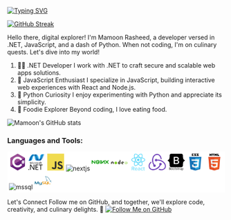 [![Typing SVG](https://readme-typing-svg.demolab.com?font=Fira+Code&size=24&pause=1000&color=F7B058&center=true&multiline=true&repeat=false&random=false&width=768&height=100&lines=Mamoon+Rasheed;full-stack+dotnet+developer)](https://git.io/typing-svg)

[![GitHub Streak](https://streak-stats.demolab.com?user=mamoon-rasheed&theme=dark&card_width=768)](https://git.io/streak-stats)

Hello there, digital explorer! I'm Mamoon Rasheed, a developer versed in .NET, JavaScript, and a dash of Python. When not coding, I'm on culinary quests. Let's dive into my world!

1.  🧙‍♂️ .NET Developer I work with .NET to craft secure and scalable web apps solutions.
2. 🌠 JavaScript Enthusiast I specialize in JavaScript, building interactive web experiences with React and Node.js.
3. 🌟 Python Curiosity I enjoy experimenting with Python and appreciate its simplicity.
4. 🍔 Foodie Explorer Beyond coding, I love eating food.

![Mamoon's GitHub stats](https://github-readme-stats.vercel.app/api?username=mamoon-rasheed&theme=ayu-mirage&show_icons=true)

<h3 align="left">Languages and Tools:</h3>
<p style="background-color: #fff;padding: 4px;">
    <img src="https://raw.githubusercontent.com/devicons/devicon/master/icons/csharp/csharp-original.svg" alt="csharp"
        width="40" height="40" />
    <img src="https://raw.githubusercontent.com/devicons/devicon/master/icons/dot-net/dot-net-original-wordmark.svg"
        alt="dotnet" width="40" height="40" />
    <img src="https://raw.githubusercontent.com/devicons/devicon/master/icons/javascript/javascript-original.svg"
        alt="javascript" width="40" height="40" />
    <img src="https://cdn.worldvectorlogo.com/logos/nextjs-2.svg" alt="nextjs" width="40" height="40" />
    <img src="https://raw.githubusercontent.com/devicons/devicon/master/icons/nginx/nginx-original.svg" alt="nginx"
        width="40" height="40" />
    <img src="https://raw.githubusercontent.com/devicons/devicon/master/icons/nodejs/nodejs-original-wordmark.svg"
        alt="nodejs" width="40" height="40" />
    <img src="https://raw.githubusercontent.com/devicons/devicon/master/icons/react/react-original-wordmark.svg"
        alt="react" width="40" height="40" />
    <img src="https://raw.githubusercontent.com/devicons/devicon/master/icons/redux/redux-original.svg" alt="redux"
        width="40" height="40" />
    <img src="https://raw.githubusercontent.com/devicons/devicon/master/icons/bootstrap/bootstrap-plain-wordmark.svg"
        alt="bootstrap" width="40" height="40" />
    <img src="https://raw.githubusercontent.com/devicons/devicon/master/icons/css3/css3-original-wordmark.svg"
        alt="css3" width="40" height="40" />
    <img src="https://raw.githubusercontent.com/devicons/devicon/master/icons/html5/html5-original-wordmark.svg"
        alt="html5" width="40" height="40" />
    <img src="https://www.svgrepo.com/show/303229/microsoft-sql-server-logo.svg" alt="mssql" width="40" height="40" />
    <img src="https://raw.githubusercontent.com/devicons/devicon/master/icons/mysql/mysql-original-wordmark.svg"
        alt="mysql" width="40" height="40" />
</p>


Let's Connect
Follow me on GitHub, and together, we'll explore code, creativity, and culinary delights. 🌟
[![Follow Me on GitHub](https://img.shields.io/github/followers/yourusername?label=Follow&style=social)](https://github.com/mamoon-rasheed)
